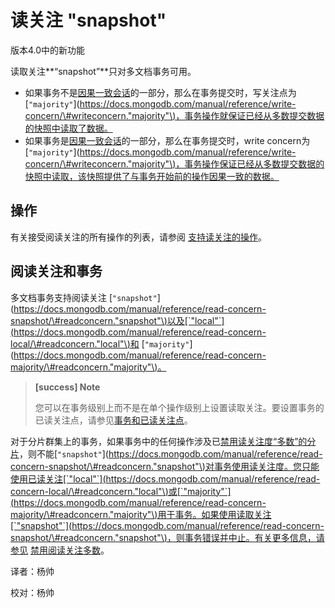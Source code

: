 # 读关注 "snapshot"

版本4.0中的新功能

读取关注**“snapshot”**只对多文档事务可用。

* 如果事务不是[因果一致会话](https://docs.mongodb.com/master/core/read-isolation-consistency-recency/#sessions)的一部分，那么在事务提交时，写关注点为\[`"majority"`\]\([https://docs.mongodb.com/manual/reference/write-concern/\#writeconcern."majority"\)，事务操作就保证已经从多数提交数据的快照中读取了数据。](https://docs.mongodb.com/manual/reference/write-concern/#writeconcern."majority"%29，事务操作就保证已经从多数提交数据的快照中读取了数据。)
* 如果事务是[因果一致会话](https://docs.mongodb.com/master/core/read-isolation-consistency-recency/#sessions)的一部分，那么在事务提交时，write concern为\[`"majority"`\]\([https://docs.mongodb.com/manual/reference/write-concern/\#writeconcern."majority"\)，事务操作保证已经从多数提交数据的快照中读取，该快照提供了与事务开始前的操作因果一致的数据。](https://docs.mongodb.com/manual/reference/write-concern/#writeconcern."majority"%29，事务操作保证已经从多数提交数据的快照中读取，该快照提供了与事务开始前的操作因果一致的数据。)

## 操作

有关接受阅读关注的所有操作的列表，请参阅 [支持读关注的操作](https://docs.mongodb.com/manual/reference/read-concern/#read-concern-operations)。

## 阅读关注和事务

多文档事务支持阅读关注 \[`"snapshot"`\]\([https://docs.mongodb.com/manual/reference/read-concern-snapshot/\#readconcern."snapshot"\)以及\[\`"local"\`\]\(https://docs.mongodb.com/manual/reference/read-concern-local/\#readconcern."local"\)和](https://docs.mongodb.com/manual/reference/read-concern-snapshot/#readconcern."snapshot"%29以及[`"local"`]%28https://docs.mongodb.com/manual/reference/read-concern-local/#readconcern."local"%29和) \[`"majority"`\]\([https://docs.mongodb.com/manual/reference/read-concern-majority/\#readconcern."majority"\)。](https://docs.mongodb.com/manual/reference/read-concern-majority/#readconcern."majority"%29。)

> **\[success\] Note**
>
> 您可以在事务级别上而不是在单个操作级别上设置读取关注。要设置事务的已读关注点，请参见[事务和已读关注点](https://docs.mongodb.com/manual/core/transactions/#transactions-read-concern)。

对于分片群集上的事务，如果事务中的任何操作涉及已[禁用读关注度“多数”的分片](https://docs.mongodb.com/manual/reference/read-concern-majority/#disable-read-concern-majority)，则不能\[`"snapshot"`\]\([https://docs.mongodb.com/manual/reference/read-concern-snapshot/\#readconcern."snapshot"\)对事务使用读关注度。您只能使用已读关注\[\`"local"\`\]\(https://docs.mongodb.com/manual/reference/read-concern-local/\#readconcern."local"\)或\[\`"majority"\`\]\(https://docs.mongodb.com/manual/reference/read-concern-majority/\#readconcern."majority"\)用于事务。如果使用读取关注\[\`"snapshot"\`\]\(https://docs.mongodb.com/manual/reference/read-concern-snapshot/\#readconcern."snapshot"\)，则事务错误并中止。有关更多信息，请参见](https://docs.mongodb.com/manual/reference/read-concern-snapshot/#readconcern."snapshot"%29对事务使用读关注度。您只能使用已读关注[`"local"`]%28https://docs.mongodb.com/manual/reference/read-concern-local/#readconcern."local"%29或[`"majority"`]%28https://docs.mongodb.com/manual/reference/read-concern-majority/#readconcern."majority"%29用于事务。如果使用读取关注[`"snapshot"`]%28https://docs.mongodb.com/manual/reference/read-concern-snapshot/#readconcern."snapshot"%29，则事务错误并中止。有关更多信息，请参见) [禁用阅读关注多数](https://docs.mongodb.com/manual/core/transactions/#transactions-disabled-rc-majority)。

译者：杨帅

校对：杨帅

